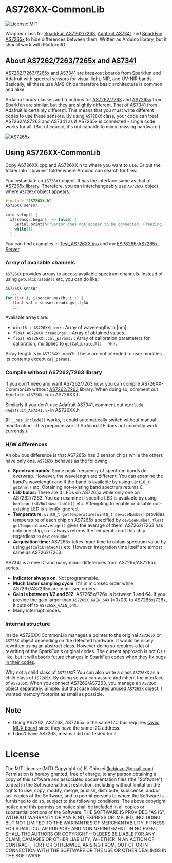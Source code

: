 # AS726XX-CommonLib

[![License: MIT](https://img.shields.io/badge/License-MIT-yellow.svg)](https://opensource.org/licenses/MIT)

Wrapper class for [SparkFun AS7262/7263](https://learn.sparkfun.com/tutorials/as726x-nirvi), [Adafruit AS7341](https://learn.adafruit.com/adafruit-as7341-10-channel-light-color-sensor-breakout) and [SparkFun AS7265x](https://learn.sparkfun.com/tutorials/spectral-triad-as7265x-hookup-guide) to hide differences between them. Written as Arduino library, but it should work with PlatformIO.

## About [AS7262/7263](https://learn.sparkfun.com/tutorials/as726x-nirvi)/[7265x](https://learn.sparkfun.com/tutorials/spectral-triad-as7265x-hookup-guide) and [AS7341](https://learn.adafruit.com/adafruit-as7341-10-channel-light-color-sensor-breakout)

[AS7262/7263](https://learn.sparkfun.com/tutorials/as726x-nirvi)/[7265x](https://learn.sparkfun.com/tutorials/spectral-triad-as7265x-hookup-guide) and [AS7341](https://learn.adafruit.com/adafruit-as7341-10-channel-light-color-sensor-breakout) are breakout boards from Sparkfun and Adafruit with spectral sensors for visual light, NIR, and UV-NIR bands. Basically, all these use AMS Chips therefore basic architecture is common and alike.

Arduino library classes and functions for [AS7262/7263](https://github.com/sparkfun/Sparkfun_AS726X_Arduino_Library) and [AS7265x](https://github.com/sparkfun/SparkFun_AS7265x_Arduino_Library) from Sparkfun are similar, but they are slightly different. That of [AS7341](https://github.com/adafruit/Adafruit_AS7341) from Adafruit is certainly different. This means that you must write different codes to use these sensors. By using `AS726XX` class, your code can treat AS7262/AS7263 and AS7341 as if AS7265x is connected - single code works for all. (But of course, it's not capable to mimic missing hardware.)


![AS7265x](https://cdn.sparkfun.com/r/500-500/assets/parts/1/3/3/9/3/15050-SparkFun_Triad_Spectroscopy_Sensor_-_AS7265x__Qwiic_-01.jpg "Overview of AS7265x")

## Using AS726XX-CommonLib

Copy AS726XX.cpp and AS726XX.h to where you want to use. Or put the folder into 'libraries' folder where Arduino can search for files.

You instantiate an `AS726XX` object. It has the interface same as that of [AS7265x library](https://github.com/sparkfun/SparkFun_AS7265x_Arduino_Library). Therefore, you can interchangeably use `AS726XX` object where `AS7265X` object appears.

```C++
#include "AS726XX.h"
AS726XX sensor;

void setup() {
  if(sensor.begin() == false) {
    Serial.println("Sensor does not appear to be connected. Freezing...");
    while(1);
  }
```

You can find examples in [Test_AS726XX.ino](https://github.com/kchinzei/AS726XX-CommonLib/blob/master/Test_AS726XX/Test_AS726XX.ino) and my [ESP8266-AS7265x-Server](https://github.com/kchinzei/ESP8266-AS7265x-Server).

### Array of available channels

`AS726XX` provides arrays to access available spectrum channels.
Instead of using `getCalibratedA()` etc, you can do like:

```C++
AS726XX sensor;
  ...
for (int i; i<sensor.maxCh; i++) {
   float val = sensor.readings[i];ÂÂ
   ...
```

Available arrays are:
- `uint16_t AS726XX::nm;` : Array of wavelengths in \[nm\].
- `float AS726XX::readings;` : Array of obtained values.
- `float AS726XX::cal_params;` : Array of calibration parameters for calibration, multiplied to `getCalibratedA() - W()`.

Array length is in `AS726XX::maxCh`. These are not intended to user modifies its contents except `cal_params`.

### Compile without AS7262/7263 library

If you don't need and want AS7262/7263 now, you can compile AS726XX-CommonLib without [AS7262/7263](https://github.com/sparkfun/Sparkfun_AS726X_Arduino_Library) library.
When doing so, comment out `#include <AS726X.h>` in AS726XX.h

Similarly if you don't use Adafruit AS7341, comment out `#include <Adafruit_AS7341.h>` in AS726XX.h

(If `__has_include()` works, it could automatically switch without manual modification - this preprocessor of Arduino IDE does not correctly work currently.)

### H/W differences

An obvious difference is that AS7265x has 3 sensor chips while the others have only one. `AS726XX` behaves as the following.

- **Spectrum bands:** Some peak frequency of spectrum bands do overwrap. However, the wavelength are different. You can examine the band's wavelength and if the band is available by using `uint16_t getAnm()` etc. Obtaining not-existing band spectrum returns 0.
- **LED bulbs:** There are 3 LEDs on AS7265x while only one on AS7262/7263. You can examine if specific LED is available by using `boolean isUVBulbAvailable()` etc. Attempting to enable or disable not-existing LED is silently ignored.
- **Temperature:** `uint8_t getTemperature(uint8_t deviceNumber)` provides temperature of each chip on AS7265x specified by `deviceNumber`. `float getTemperatureAverage()` gives the average of them. AS7262/7263 has only one chip, so it always returns the temperature of this chip regardless to `deviceNumber`.
- **Acquisition time:** AS7265x takes more time to obtain spectrum value by using `getCalibratedA()` etc. However, integration time itself are almost same as AS7262/7263.

AS7341 is a new IC and many minor differences from AS726x/AS7265x series.
- **Indicator always on**. Not programmable.
- **Much faster sampling cycle**. It's in microsec order while AS726x/AS7265x are in millisec orders.
- **Gain is between 1/2 and 512**. AS7265x/726x is between 1 and 64. If you provide the gain larger than `AS7265X_GAIN_64X` (=0x03) to AS7265x/726x, it cuts off to `AS7265X_GAIN_64X`.
- Many interrupt modes.

### Internal structure

Inside AS726XX-CommonLib manages a pointer to the original `AS7265X` or `AS726X` object depending on the detected hardware. It would be nicely rewritten using an abstract class. However doing so requires a lot of rewriting of the SparkFun's original codes. The current approach is not C++ like, but it will absorb future changes in SparkFun codes [when they fix bugs in their codes](https://github.com/sparkfun/SparkFun_AS7265x_Arduino_Library/issues/11).

Why not a child class of `AS7265X`?
You can also write a class `AS726XX` as a child class of `AS7265X`.
By doing so you can assure and inherit the interface of `AS7265X`.
When you connect AS7262/AS7263, you manage an `AS726X` object separately.
Simple. But that case allocates unused `AS7265X` object.
I wanted memory footprint as small as possible.

## Note

- Using AS7262, AS7263, AS7265x in the same I2C bus requires [Qwiic MUX board](https://learn.sparkfun.com/tutorials/qwiic-mux-hookup-guide) since they have the same I2C address.
- I don't have AS7263, means I did not tested for it.

# License

The MIT License (MIT)
Copyright (c) K. Chinzei (kchinzei@gmail.com)
Permission is hereby granted, free of charge, to any person obtaining a copy
of this software and associated documentation files (the "Software"), to deal
in the Software without restriction, including without limitation the rights
to use, copy, modify, merge, publish, distribute, sublicense, and/or sell
copies of the Software, and to permit persons to whom the Software is
furnished to do so, subject to the following conditions:
The above copyright notice and this permission notice shall be included in
all copies or substantial portions of the Software.
THE SOFTWARE IS PROVIDED "AS IS", WITHOUT WARRANTY OF ANY KIND, EXPRESS OR
IMPLIED, INCLUDING BUT NOT LIMITED TO THE WARRANTIES OF MERCHANTABILITY,
FITNESS FOR A PARTICULAR PURPOSE AND NONINFRINGEMENT. IN NO EVENT SHALL THE
AUTHORS OR COPYRIGHT HOLDERS BE LIABLE FOR ANY CLAIM, DAMAGES OR OTHER
LIABILITY, WHETHER IN AN ACTION OF CONTRACT, TORT OR OTHERWISE, ARISING FROM,
OUT OF OR IN CONNECTION WITH THE SOFTWARE OR THE USE OR OTHER DEALINGS IN
THE SOFTWARE.
